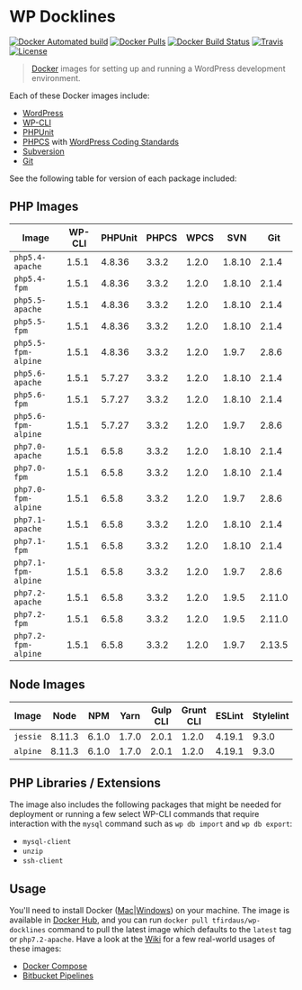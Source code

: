 # WP Docklines

[![Docker Automated build](https://img.shields.io/docker/automated/tfirdaus/wp-docklines.svg?style=flat)](https://hub.docker.com/r/tfirdaus/wp-docklines/) [![Docker Pulls](https://img.shields.io/docker/pulls/tfirdaus/wp-docklines.svg?style=flat)](https://hub.docker.com/r/tfirdaus/wp-docklines/) [![Docker Build Status](https://img.shields.io/docker/build/tfirdaus/wp-docklines.svg?style=flat)](https://hub.docker.com/r/tfirdaus/wp-docklines/) [![Travis](https://img.shields.io/travis/tfirdaus/wp-docklines.svg?style=flat)](https://travis-ci.org/tfirdaus/wp-docklines) [![License](https://img.shields.io/github/license/tfirdaus/wp-docklines.svg?style=flat)](https://github.com/tfirdaus/wp-docklines)

> [Docker](https://www.docker.com/) images for setting up and running a WordPress development environment.

Each of these Docker images include:

- [WordPress](https://wordpress.org/download/)
- [WP-CLI](http://wp-cli.org/)
- [PHPUnit](https://phpunit.de/)
- [PHPCS](https://github.com/squizlabs/PHP_CodeSniffer) with [WordPress Coding Standards](https://github.com/WordPress-Coding-Standards/WordPress-Coding-Standards)
- [Subversion](https://subversion.apache.org/)
- [Git](https://git-scm.com/)

See the following table for version of each package included:

## PHP Images

| Image | WP-CLI | PHPUnit | PHPCS | WPCS | SVN | Git |
| --- | --- | --- | --- | --- | --- | --- |
| `php5.4-apache`     | 1.5.1 | 4.8.36 | 3.3.2 | 1.2.0 | 1.8.10 | 2.1.4  |
| `php5.4-fpm`        | 1.5.1 | 4.8.36 | 3.3.2 | 1.2.0 | 1.8.10 | 2.1.4  |
| `php5.5-apache`     | 1.5.1 | 4.8.36 | 3.3.2 | 1.2.0 | 1.8.10 | 2.1.4  |
| `php5.5-fpm`        | 1.5.1 | 4.8.36 | 3.3.2 | 1.2.0 | 1.8.10 | 2.1.4  |
| `php5.5-fpm-alpine` | 1.5.1 | 4.8.36 | 3.3.2 | 1.2.0 | 1.9.7  | 2.8.6  |
| `php5.6-apache`     | 1.5.1 | 5.7.27 | 3.3.2 | 1.2.0 | 1.8.10 | 2.1.4  |
| `php5.6-fpm`        | 1.5.1 | 5.7.27 | 3.3.2 | 1.2.0 | 1.8.10 | 2.1.4  |
| `php5.6-fpm-alpine` | 1.5.1 | 5.7.27 | 3.3.2 | 1.2.0 | 1.9.7  | 2.8.6  |
| `php7.0-apache`     | 1.5.1 | 6.5.8  | 3.3.2 | 1.2.0 | 1.8.10 | 2.1.4  |
| `php7.0-fpm`        | 1.5.1 | 6.5.8  | 3.3.2 | 1.2.0 | 1.8.10 | 2.1.4  |
| `php7.0-fpm-alpine` | 1.5.1 | 6.5.8  | 3.3.2 | 1.2.0 | 1.9.7  | 2.8.6  |
| `php7.1-apache`     | 1.5.1 | 6.5.8  | 3.3.2 | 1.2.0 | 1.8.10 | 2.1.4  |
| `php7.1-fpm`        | 1.5.1 | 6.5.8  | 3.3.2 | 1.2.0 | 1.8.10 | 2.1.4  |
| `php7.1-fpm-alpine` | 1.5.1 | 6.5.8  | 3.3.2 | 1.2.0 | 1.9.7  | 2.8.6  |
| `php7.2-apache`     | 1.5.1 | 6.5.8  | 3.3.2 | 1.2.0 | 1.9.5  | 2.11.0 |
| `php7.2-fpm`        | 1.5.1 | 6.5.8  | 3.3.2 | 1.2.0 | 1.9.5  | 2.11.0 |
| `php7.2-fpm-alpine` | 1.5.1 | 6.5.8  | 3.3.2 | 1.2.0 | 1.9.7  | 2.13.5 |

## Node Images

| Image | Node | NPM | Yarn | Gulp CLI | Grunt CLI | ESLint | Stylelint |
| --- | --- | --- | --- | --- | --- | --- | --- |
| `jessie`  | 8.11.3 | 6.1.0 | 1.7.0 | 2.0.1 | 1.2.0 | 4.19.1 | 9.3.0 |
| `alpine`  | 8.11.3 | 6.1.0 | 1.7.0 | 2.0.1 | 1.2.0 | 4.19.1 | 9.3.0 |

## PHP Libraries / Extensions

The image also includes the following packages that might be needed for deployment or running a few select WP-CLI commands that require interaction with the `mysql` command such as `wp db import` and `wp db export`:

- `mysql-client`
- `unzip`
- `ssh-client`

## Usage

You'll need to install Docker ([Mac](https://www.docker.com/docker-mac)|[Windows](https://www.docker.com/docker-windows)) on your machine. The image is available in [Docker Hub](https://hub.docker.com/), and you can run `docker pull tfirdaus/wp-docklines` command to pull the latest image which defaults to the `latest` tag or `php7.2-apache`. Have a look at the [Wiki](https://github.com/tfirdaus/wp-docklines/wiki) for a few real-world usages of these images:

- [Docker Compose](https://github.com/tfirdaus/wp-docklines/wiki/Docker-Compose)
- [Bitbucket Pipelines](https://github.com/tfirdaus/wp-docklines/wiki/Bitbucket-Pipelines)

